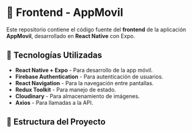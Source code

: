 # 🎨 Frontend - AppMovil

Este repositorio contiene el código fuente del **frontend** de la aplicación **AppMovil**, desarrollado en **React Native** con Expo.

## 📌 Tecnologías Utilizadas
- **React Native + Expo** - Para desarrollo de la app móvil.
- **Firebase Authentication** - Para autenticación de usuarios.
- **React Navigation** - Para la navegación entre pantallas.
- **Redux Toolkit** - Para manejo de estado.
- **Cloudinary** - Para almacenamiento de imágenes.
- **Axios** - Para llamadas a la API.

## 📁 Estructura del Proyecto

